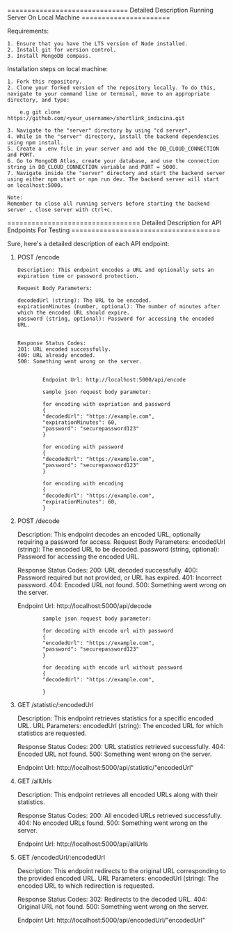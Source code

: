============================== Detailed Description Running Server On Local Machine ======================

Requirements:

    1. Ensure that you have the LTS version of Node installed.
    2. Install git for version control.
    3. Install MongoDB compass.

Installation steps on local machine:

    1. Fork this repository.
    2. Clone your forked version of the repository locally. To do this, navigate to your command line or terminal, move to an appropriate directory, and type:

        e.g git clone https://github.com/<your_username>/shortlink_indicina.git

    3. Navigate to the "server" directory by using "cd server".
    4. While in the "server" directory, install the backend dependencies using npm install.
    5. Create a .env file in your server and add the DB_CLOUD_CONNECTION and PORT.
    6. Go to MongoDB Atlas, create your database, and use the connection string in DB_CLOUD_CONNECTION variable and PORT = 5000.
    7. Navigate inside the "server" directory and start the backend server using either npm start or npm run dev. The backend server will start on localhost:5000.

    Note:
    Remember to close all running servers before starting the backend server , close server with ctrl+c.




================================= Detailed Description for API Endpoints For Testing =====================================

Sure, here's a detailed description of each API endpoint:

1.  POST /encode

        Description: This endpoint encodes a URL and optionally sets an expiration time or password protection.

        Request Body Parameters:

        decodedUrl (string): The URL to be encoded.
        expirationMinutes (number, optional): The number of minutes after which the encoded URL should expire.
        password (string, optional): Password for accessing the encoded URL.


        Response Status Codes:
        201: URL encoded successfully.
        409: URL already encoded.
        500: Something went wrong on the server.


                Endpoint Url: http://localhost:5000/api/encode

                sample json request body parameter:

                for encoding with expriation and password
                {
                "decodedUrl": "https://example.com",
                "expirationMinutes": 60,
                "password": "securepassword123"
                }

                for encoding with password
                {
                "decodedUrl": "https://example.com",
                "password": "securepassword123"
                }

                for encoding with encoding
                {
                "decodedUrl": "https://example.com",
                "expirationMinutes": 60,
                }

2.  POST /decode

    Description: This endpoint decodes an encoded URL, optionally requiring a password for access.
    Request Body Parameters:
    encodedUrl (string): The encoded URL to be decoded.
    password (string, optional): Password for accessing the encoded URL.

    Response Status Codes:
    200: URL decoded successfully.
    400: Password required but not provided, or URL has expired.
    401: Incorrect password.
    404: Encoded URL not found.
    500: Something went wrong on the server.

    Endpoint Url: http://localhost:5000/api/decode

                sample json request body parameter:

                for decoding with encode url with password
                {
                "encodedUrl": "https://example.com",
                "password": "securepassword123"
                }

                for decoding with encode url without password
                {
                "decodedUrl": "https://example.com",

                }



3.  GET /statistic/:encodedUrl

    Description: This endpoint retrieves statistics for a specific encoded URL.
    URL Parameters:
    encodedUrl (string): The encoded URL for which statistics are requested.

    Response Status Codes:
    200: URL statistics retrieved successfully.
    404: Encoded URL not found.
    500: Something went wrong on the server.

    Endpoint Url: http://localhost:5000/api/statistic/"encodedUrl"


4.  GET /allUrls

    Description: This endpoint retrieves all encoded URLs along with their statistics.

    Response Status Codes:
    200: All encoded URLs retrieved successfully.
    404: No encoded URLs found.
    500: Something went wrong on the server.

    Endpoint Url: http://localhost:5000/api/allUrls
    

5.  GET /encodedUrl/:encodedUrl

    Description: This endpoint redirects to the original URL corresponding to the provided encoded URL.
    URL Parameters:
    encodedUrl (string): The encoded URL to which redirection is requested.

    Response Status Codes:
    302: Redirects to the decoded URL.
    404: Original URL not found.
    500: Something went wrong on the server.

    Endpoint Url: http://localhost:5000/api/encodedUrl/"encodedUrl"
